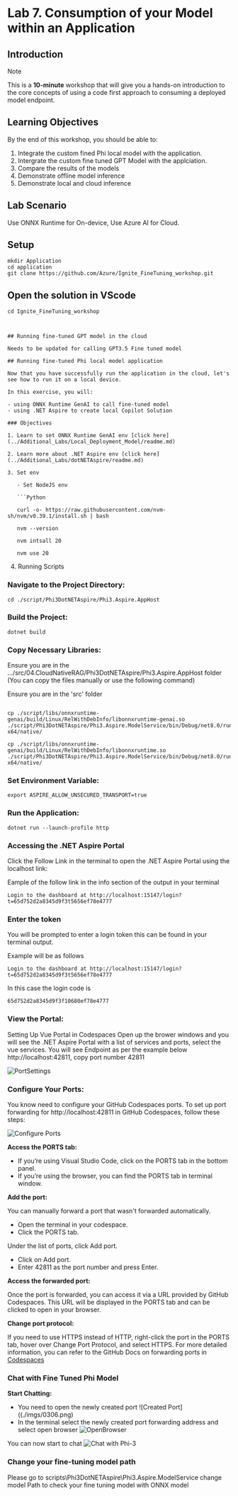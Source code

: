# Lab 7. Consumption of your Model within an Application 

## Introduction

> [!NOTE]
>This is a **10-minute** workshop that will give you a hands-on introduction to the core concepts of using a code first approach to consuming a deployed model endpoint.

## Learning Objectives

By the end of this workshop, you should be able to:
1. Integrate the custom fined Phi local model with the application.
1. Intergrate the custom fine tuned GPT Model with the applciation.
1. Compare the results of the models
1. Demonstrate offline model inference
1. Demonstrate local and cloud inference

## Lab Scenario
Use ONNX Runtime for On-device, Use Azure AI for Cloud.


## Setup 
```
mkdir Application
cd application
git clone https://github.com/Azure/Ignite_FineTuning_workshop.git
```
## Open the solution in VScode

```
cd Ignite_FineTuning_workshop



## Running fine-tuned GPT model in the cloud 

Needs to be updated for calling GPT3.5 Fine tuned model 

## Running fine-tuned Phi local model application

Now that you have successfully run the application in the cloud, let's see how to run it on a local device.

In this exercise, you will:

- using ONNX Runtime GenAI to call fine-tuned model
- using .NET Aspire to create local Copilot Solution

### Objectives 

1. Learn to set ONNX Runtime GenAI env [click here](../Additional_Labs/Local_Deployment_Model/readme.md)

2. Learn more about .NET Aspire env [click here](../Additional_Labs/dotNETAspire/readme.md)

3. Set env

   - Set NodeJS env

   ```Python

   curl -o- https://raw.githubusercontent.com/nvm-sh/nvm/v0.39.1/install.sh | bash

   nvm --version

   nvm intsall 20

   nvm use 20 

   ```

4. Running Scripts

### Navigate to the Project Directory:
```
cd ./script/Phi3DotNETAspire/Phi3.Aspire.AppHost
```

### Build the Project:

```
dotnet build
```

### Copy Necessary Libraries:

Ensure you are in the .../src/04.CloudNativeRAG/Phi3DotNETAspire/Phi3.Aspire.AppHost folder (You can copy the files manually or use the following command)

Ensure you are in the 'src' folder 
```

cp ./script/libs/onnxruntime-genai/build/Linux/RelWithDebInfo/libonnxruntime-genai.so ./script/Phi3DotNETAspire/Phi3.Aspire.ModelService/bin/Debug/net8.0/runtimes/linux-x64/native/

cp ./script/libs/onnxruntime-genai/build/Linux/RelWithDebInfo/libonnxruntime.so ./script/Phi3DotNETAspire/Phi3.Aspire.ModelService/bin/Debug/net8.0/runtimes/linux-x64/native/

```

### Set Environment Variable:
```
export ASPIRE_ALLOW_UNSECURED_TRANSPORT=true
```

### Run the Application:
```
dotnet run --launch-profile http
```

### Accessing the .NET Aspire Portal
Click the Follow Link in the terminal to open the .NET Aspire Portal using the localhost link: 

Eample of the follow link in the info section of the output in your terminal 

```
Login to the dashboard at http://localhost:15147/login?t=65d752d2a8345d9f3t5656ef78e4777
```


### Enter the token

You will be prompted to enter a login token this can be found in your terminal output.

Example will be as follows

```
Login to the dashboard at http://localhost:15147/login?t=65d752d2a8345d9f3t5656ef78e4777
```

In this case the login code is

```
65d752d2a8345d9f3f10680ef78e4777
```

### View the Portal:
Setting Up Vue Portal in Codespaces
Open up the brower windows and you will see the .NET Aspire Portal with a list of services and ports, select the vue services. You will see Endpoint as per the example below http://localhost:42811, copy port number 42811

![PortSettings](./images/0302.png)

### Configure Your Ports: 
You know need to configure your GitHub Codespaces ports. 
To set up port forwarding for http://localhost:42811 in GitHub Codespaces, follow these steps:

![Configure Ports](./images/0303.png)

**Access the PORTS tab:**

- If you’re using Visual Studio Code, click on the PORTS tab in the bottom panel.
- If you’re using the browser, you can find the PORTS tab in terminal window.

**Add the port:**

You can manually forward a port that wasn't forwarded automatically.

- Open the terminal in your codespace.
- Click the PORTS tab.

Under the list of ports, click Add port.
- Click on Add port.
- Enter 42811 as the port number and press Enter.

**Access the forwarded port:**

Once the port is forwarded, you can access it via a URL provided by GitHub Codespaces. This URL will be displayed in the PORTS tab and can be clicked to open in your browser.

**Change port protocol:**

If you need to use HTTPS instead of HTTP, right-click the port in the PORTS tab, hover over Change Port Protocol, and select HTTPS.
For more detailed information, you can refer to the GitHub Docs on forwarding ports in [Codespaces](https://docs.github.com/en/codespaces/developing-in-a-codespace/forwarding-ports-in-your-codespace)

### Chat with Fine Tuned Phi Model

**Start Chatting:** 

- You need to open the newly created port 
![Created Port]((./imgs/0306.png)
- In the terminal select the newly created port forwarding address and select open browser
![OpenBrowser](./images/0305.png)

You can now start to chat
![Chat with Phi-3](./images/0304.png)


### Change your fine-tuning model path

Please go to scripts\Phi3DotNETAspire\Phi3.Aspire.ModelService change model Path to check your fine tuning model with ONNX model








